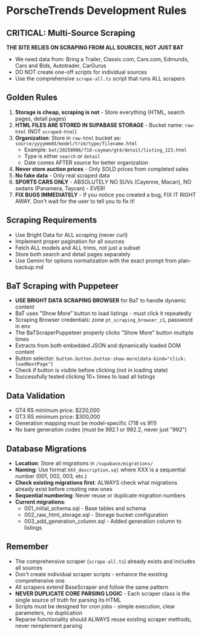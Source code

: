 # PorscheTrends Development Rules

## CRITICAL: Multi-Source Scraping
**THE SITE RELIES ON SCRAPING FROM ALL SOURCES, NOT JUST BAT**
- We need data from: Bring a Trailer, Classic.com, Cars.com, Edmunds, Cars and Bids, Autotrader, CarGurus
- DO NOT create one-off scripts for individual sources
- Use the comprehensive `scrape-all.ts` script that runs ALL scrapers

## Golden Rules
1. **Storage is cheap, scraping is not** - Store everything (HTML, search pages, detail pages)
2. **HTML FILES ARE STORED IN SUPABASE STORAGE** - Bucket name: `raw-html` (NOT `scraped-html`)
3. **Organization**: Store in `raw-html` bucket as: `source/yyyymmdd/model/trim/type/filename.html`
   - Example: `bat/20250906/718-cayman/gt4/detail/listing_123.html`
   - Type is either `search` or `detail`
   - Date comes AFTER source for better organization
4. **Never store auction prices** - Only SOLD prices from completed sales
5. **No fake data** - Only real scraped data
6. **SPORTS CARS ONLY** - ABSOLUTELY NO SUVs (Cayenne, Macan), NO sedans (Panamera, Taycan) - EVER!
7. **FIX BUGS IMMEDIATELY** - If you notice you created a bug, FIX IT RIGHT AWAY. Don't wait for the user to tell you to fix it!

## Scraping Requirements
- Use Bright Data for ALL scraping (never curl)
- Implement proper pagination for all sources
- Fetch ALL models and ALL trims, not just a subset
- Store both search and detail pages separately
- Use Gemini for options normalization with the exact prompt from plan-backup.md

## BaT Scraping with Puppeteer
- **USE BRIGHT DATA SCRAPING BROWSER** for BaT to handle dynamic content
- BaT uses "Show More" button to load listings - must click it repeatedly
- Scraping Browser credentials: zone `pt_scraping_browser_z1`, password in env
- The BaTScraperPuppeteer properly clicks "Show More" button multiple times
- Extracts from both embedded JSON and dynamically loaded DOM content
- Button selector: `button.button.button-show-more[data-bind="click: loadNextPage"]`
- Check if button is visible before clicking (not in loading state)
- Successfully tested clicking 10+ times to load all listings

## Data Validation
- GT4 RS minimum price: $220,000
- GT3 RS minimum price: $300,000
- Generation mapping must be model-specific (718 vs 911)
- No bare generation codes (must be 992.1 or 992.2, never just "992")

## Database Migrations
- **Location**: Store all migrations in `/supabase/migrations/`
- **Naming**: Use format `XXX_description.sql` where XXX is a sequential number (001, 002, 003, etc.)
- **Check existing migrations first**: ALWAYS check what migrations already exist before creating new ones
- **Sequential numbering**: Never reuse or duplicate migration numbers
- **Current migrations**:
  - 001_initial_schema.sql - Base tables and schema
  - 002_raw_html_storage.sql - Storage bucket configuration
  - 003_add_generation_column.sql - Added generation column to listings

## Remember
- The comprehensive scraper (`scrape-all.ts`) already exists and includes all sources
- Don't create individual scraper scripts - enhance the existing comprehensive one
- All scrapers extend BaseScraper and follow the same pattern
- **NEVER DUPLICATE CORE PARSING LOGIC** - Each scraper class is the single source of truth for parsing its HTML
- Scripts must be designed for cron jobs - simple execution, clear parameters, no duplication
- Reparse functionality should ALWAYS reuse existing scraper methods, never reimplement parsing